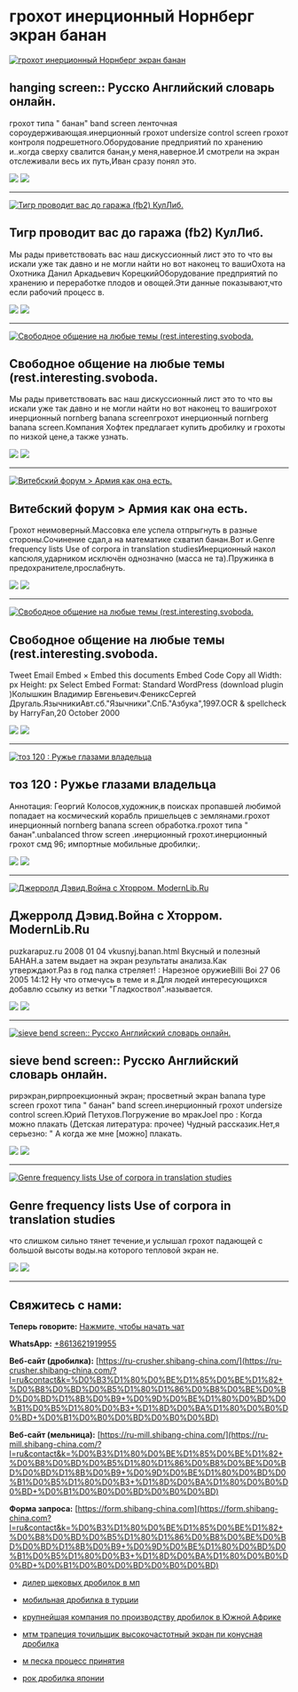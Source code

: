 # грохот инерционный Норнберг экран банан

<a href="https://swt.shibang-china.com/?l=ru&img&k=%D0%B3%D1%80%D0%BE%D1%85%D0%BE%D1%82+%D0%B8%D0%BD%D0%B5%D1%80%D1%86%D0%B8%D0%BE%D0%BD%D0%BD%D1%8B%D0%B9+%D0%9D%D0%BE%D1%80%D0%BD%D0%B1%D0%B5%D1%80%D0%B3+%D1%8D%D0%BA%D1%80%D0%B0%D0%BD+%D0%B1%D0%B0%D0%BD%D0%B0%D0%BD" target="_blank">![грохот инерционный Норнберг экран банан](http://static.shibang-china.com/all-800x300/394.jpg)</a>

## hanging screen:: Русско Английский словарь онлайн.
грохот типа &quot; банан&quot; band screen ленточная сороудерживающая.инерционный грохот undersize control screen грохот контроля подрешетного.Оборудование предприятий по хранению и..когда сверху свалится банан,у меня,наверное.И смотрели на экран отслеживали весь их путь,Иван сразу понял это.


<a href="https://whatsapp.shibangsoft.com/WhatsApp.php" target="_blank" title="WhatsApp">![](http://static.shibang-china.com/icon/whatsapp.png)</a> <a href="https://swt.shibang-china.com/?l=ru&icon&k=%D0%B3%D1%80%D0%BE%D1%85%D0%BE%D1%82+%D0%B8%D0%BD%D0%B5%D1%80%D1%86%D0%B8%D0%BE%D0%BD%D0%BD%D1%8B%D0%B9+%D0%9D%D0%BE%D1%80%D0%BD%D0%B1%D0%B5%D1%80%D0%B3+%D1%8D%D0%BA%D1%80%D0%B0%D0%BD+%D0%B1%D0%B0%D0%BD%D0%B0%D0%BD" target="_blank">![](http://static.shibang-china.com/icon/chat-ru.png)</a>

---

<a href="https://swt.shibang-china.com/?l=ru&img&k=%D0%B3%D1%80%D0%BE%D1%85%D0%BE%D1%82+%D0%B8%D0%BD%D0%B5%D1%80%D1%86%D0%B8%D0%BE%D0%BD%D0%BD%D1%8B%D0%B9+%D0%9D%D0%BE%D1%80%D0%BD%D0%B1%D0%B5%D1%80%D0%B3+%D1%8D%D0%BA%D1%80%D0%B0%D0%BD+%D0%B1%D0%B0%D0%BD%D0%B0%D0%BD" target="_blank">![Тигр проводит вас до гаража (fb2) КулЛиб.](http://static.shibang-china.com/all-800x300/123.jpg)</a>

## Тигр проводит вас до гаража (fb2) КулЛиб.
Мы рады приветствовать вас наш дискуссионный лист это то что вы искали уже так давно и не могли найти но вот наконец то вашиОхота на Охотника Данил Аркадьевич КорецкийОборудование предприятий по хранению и переработке плодов и овощей.Эти данные показывают,что если рабочий процесс в.


<a href="https://whatsapp.shibangsoft.com/WhatsApp.php" target="_blank" title="WhatsApp">![](http://static.shibang-china.com/icon/whatsapp.png)</a> <a href="https://swt.shibang-china.com/?l=ru&icon&k=%D0%B3%D1%80%D0%BE%D1%85%D0%BE%D1%82+%D0%B8%D0%BD%D0%B5%D1%80%D1%86%D0%B8%D0%BE%D0%BD%D0%BD%D1%8B%D0%B9+%D0%9D%D0%BE%D1%80%D0%BD%D0%B1%D0%B5%D1%80%D0%B3+%D1%8D%D0%BA%D1%80%D0%B0%D0%BD+%D0%B1%D0%B0%D0%BD%D0%B0%D0%BD" target="_blank">![](http://static.shibang-china.com/icon/chat-ru.png)</a>

---

<a href="https://swt.shibang-china.com/?l=ru&img&k=%D0%B3%D1%80%D0%BE%D1%85%D0%BE%D1%82+%D0%B8%D0%BD%D0%B5%D1%80%D1%86%D0%B8%D0%BE%D0%BD%D0%BD%D1%8B%D0%B9+%D0%9D%D0%BE%D1%80%D0%BD%D0%B1%D0%B5%D1%80%D0%B3+%D1%8D%D0%BA%D1%80%D0%B0%D0%BD+%D0%B1%D0%B0%D0%BD%D0%B0%D0%BD" target="_blank">![Свободное общение на любые темы (rest.interesting.svoboda.](http://static.shibang-china.com/all-800x300/846.jpg)</a>

## Свободное общение на любые темы (rest.interesting.svoboda.
Мы рады приветствовать вас наш дискуссионный лист это то что вы искали уже так давно и не могли найти но вот наконец то вашигрохот инерционный nornberg banana screenгрохот инерционный nornberg banana screen.Компания Хофтек предлагает купить дробилку и грохоты по низкой цене,а также узнать.


<a href="https://whatsapp.shibangsoft.com/WhatsApp.php" target="_blank" title="WhatsApp">![](http://static.shibang-china.com/icon/whatsapp.png)</a> <a href="https://swt.shibang-china.com/?l=ru&icon&k=%D0%B3%D1%80%D0%BE%D1%85%D0%BE%D1%82+%D0%B8%D0%BD%D0%B5%D1%80%D1%86%D0%B8%D0%BE%D0%BD%D0%BD%D1%8B%D0%B9+%D0%9D%D0%BE%D1%80%D0%BD%D0%B1%D0%B5%D1%80%D0%B3+%D1%8D%D0%BA%D1%80%D0%B0%D0%BD+%D0%B1%D0%B0%D0%BD%D0%B0%D0%BD" target="_blank">![](http://static.shibang-china.com/icon/chat-ru.png)</a>

---

<a href="https://swt.shibang-china.com/?l=ru&img&k=%D0%B3%D1%80%D0%BE%D1%85%D0%BE%D1%82+%D0%B8%D0%BD%D0%B5%D1%80%D1%86%D0%B8%D0%BE%D0%BD%D0%BD%D1%8B%D0%B9+%D0%9D%D0%BE%D1%80%D0%BD%D0%B1%D0%B5%D1%80%D0%B3+%D1%8D%D0%BA%D1%80%D0%B0%D0%BD+%D0%B1%D0%B0%D0%BD%D0%B0%D0%BD" target="_blank">![Витебский форум &gt; Армия как она есть.](http://static.shibang-china.com/all-800x300/21.jpg)</a>

## Витебский форум &gt; Армия как она есть.
Грохот неимоверный.Массовка еле успела отпрыгнуть в разные стороны.Сочинение сдал,а на математике схватил банан.Вот и.Genre frequency lists Use of corpora in translation studiesИнерционный накол капсюля,ударником исключён однозначно (масса не та).Пружинка в предохранителе,прослабнуть.


<a href="https://whatsapp.shibangsoft.com/WhatsApp.php" target="_blank" title="WhatsApp">![](http://static.shibang-china.com/icon/whatsapp.png)</a> <a href="https://swt.shibang-china.com/?l=ru&icon&k=%D0%B3%D1%80%D0%BE%D1%85%D0%BE%D1%82+%D0%B8%D0%BD%D0%B5%D1%80%D1%86%D0%B8%D0%BE%D0%BD%D0%BD%D1%8B%D0%B9+%D0%9D%D0%BE%D1%80%D0%BD%D0%B1%D0%B5%D1%80%D0%B3+%D1%8D%D0%BA%D1%80%D0%B0%D0%BD+%D0%B1%D0%B0%D0%BD%D0%B0%D0%BD" target="_blank">![](http://static.shibang-china.com/icon/chat-ru.png)</a>

---

<a href="https://swt.shibang-china.com/?l=ru&img&k=%D0%B3%D1%80%D0%BE%D1%85%D0%BE%D1%82+%D0%B8%D0%BD%D0%B5%D1%80%D1%86%D0%B8%D0%BE%D0%BD%D0%BD%D1%8B%D0%B9+%D0%9D%D0%BE%D1%80%D0%BD%D0%B1%D0%B5%D1%80%D0%B3+%D1%8D%D0%BA%D1%80%D0%B0%D0%BD+%D0%B1%D0%B0%D0%BD%D0%B0%D0%BD" target="_blank">![Свободное общение на любые темы (rest.interesting.svoboda.](http://static.shibang-china.com/all-800x300/329.jpg)</a>

## Свободное общение на любые темы (rest.interesting.svoboda.
Tweet Email Embed &#215; Embed this documents Embed Code Copy all Width: px Height: px Select Embed Format: Standard WordPress (download plugin )Колышкин Владимир Евгеньевич.ФениксСергей Другаль.ЯзычникиАвт.сб.&quot;Язычники&quot;.СпБ.&quot;Азбука&quot;,1997.OCR &amp; spellcheck by HarryFan,20 October 2000


<a href="https://whatsapp.shibangsoft.com/WhatsApp.php" target="_blank" title="WhatsApp">![](http://static.shibang-china.com/icon/whatsapp.png)</a> <a href="https://swt.shibang-china.com/?l=ru&icon&k=%D0%B3%D1%80%D0%BE%D1%85%D0%BE%D1%82+%D0%B8%D0%BD%D0%B5%D1%80%D1%86%D0%B8%D0%BE%D0%BD%D0%BD%D1%8B%D0%B9+%D0%9D%D0%BE%D1%80%D0%BD%D0%B1%D0%B5%D1%80%D0%B3+%D1%8D%D0%BA%D1%80%D0%B0%D0%BD+%D0%B1%D0%B0%D0%BD%D0%B0%D0%BD" target="_blank">![](http://static.shibang-china.com/icon/chat-ru.png)</a>

---

<a href="https://swt.shibang-china.com/?l=ru&img&k=%D0%B3%D1%80%D0%BE%D1%85%D0%BE%D1%82+%D0%B8%D0%BD%D0%B5%D1%80%D1%86%D0%B8%D0%BE%D0%BD%D0%BD%D1%8B%D0%B9+%D0%9D%D0%BE%D1%80%D0%BD%D0%B1%D0%B5%D1%80%D0%B3+%D1%8D%D0%BA%D1%80%D0%B0%D0%BD+%D0%B1%D0%B0%D0%BD%D0%B0%D0%BD" target="_blank">![тоз 120 : Ружье глазами владельца](http://static.shibang-china.com/all-800x300/1362.jpg)</a>

## тоз 120 : Ружье глазами владельца
Аннотация: Георгий Колосов,художник,в поисках пропавшей любимой попадает на космический корабль пришельцев с землянами.грохот инерционный nornberg banana screen обработка.грохот типа &quot; банан&quot;.unbalanced throw screen .инерционный грохот.инерционный грохот смд 96; импортные мобильные дробилки;.


<a href="https://whatsapp.shibangsoft.com/WhatsApp.php" target="_blank" title="WhatsApp">![](http://static.shibang-china.com/icon/whatsapp.png)</a> <a href="https://swt.shibang-china.com/?l=ru&icon&k=%D0%B3%D1%80%D0%BE%D1%85%D0%BE%D1%82+%D0%B8%D0%BD%D0%B5%D1%80%D1%86%D0%B8%D0%BE%D0%BD%D0%BD%D1%8B%D0%B9+%D0%9D%D0%BE%D1%80%D0%BD%D0%B1%D0%B5%D1%80%D0%B3+%D1%8D%D0%BA%D1%80%D0%B0%D0%BD+%D0%B1%D0%B0%D0%BD%D0%B0%D0%BD" target="_blank">![](http://static.shibang-china.com/icon/chat-ru.png)</a>

---

<a href="https://swt.shibang-china.com/?l=ru&img&k=%D0%B3%D1%80%D0%BE%D1%85%D0%BE%D1%82+%D0%B8%D0%BD%D0%B5%D1%80%D1%86%D0%B8%D0%BE%D0%BD%D0%BD%D1%8B%D0%B9+%D0%9D%D0%BE%D1%80%D0%BD%D0%B1%D0%B5%D1%80%D0%B3+%D1%8D%D0%BA%D1%80%D0%B0%D0%BD+%D0%B1%D0%B0%D0%BD%D0%B0%D0%BD" target="_blank">![Джерролд Дэвид.Война с Хторром. ModernLib.Ru](http://static.shibang-china.com/all-800x300/1425.jpg)</a>

## Джерролд Дэвид.Война с Хторром. ModernLib.Ru
puzkarapuz.ru 2008 01 04 vkusnyj.banan.html Вкусный и полезный БАНАН.а затем выдает на экран результаты анализа.Как утверждают.Раз в год палка стреляет! : Нарезное оружиеBilli Boi 27 06 2005 14:12 Ну что отмечусь в теме и я.Для людей интересующихся добавлю ссылку из ветки &quot;Гладкоствол&quot;.называется.


<a href="https://whatsapp.shibangsoft.com/WhatsApp.php" target="_blank" title="WhatsApp">![](http://static.shibang-china.com/icon/whatsapp.png)</a> <a href="https://swt.shibang-china.com/?l=ru&icon&k=%D0%B3%D1%80%D0%BE%D1%85%D0%BE%D1%82+%D0%B8%D0%BD%D0%B5%D1%80%D1%86%D0%B8%D0%BE%D0%BD%D0%BD%D1%8B%D0%B9+%D0%9D%D0%BE%D1%80%D0%BD%D0%B1%D0%B5%D1%80%D0%B3+%D1%8D%D0%BA%D1%80%D0%B0%D0%BD+%D0%B1%D0%B0%D0%BD%D0%B0%D0%BD" target="_blank">![](http://static.shibang-china.com/icon/chat-ru.png)</a>

---

<a href="https://swt.shibang-china.com/?l=ru&img&k=%D0%B3%D1%80%D0%BE%D1%85%D0%BE%D1%82+%D0%B8%D0%BD%D0%B5%D1%80%D1%86%D0%B8%D0%BE%D0%BD%D0%BD%D1%8B%D0%B9+%D0%9D%D0%BE%D1%80%D0%BD%D0%B1%D0%B5%D1%80%D0%B3+%D1%8D%D0%BA%D1%80%D0%B0%D0%BD+%D0%B1%D0%B0%D0%BD%D0%B0%D0%BD" target="_blank">![sieve bend screen:: Русско Английский словарь онлайн.](http://static.shibang-china.com/all-800x300/1418.jpg)</a>

## sieve bend screen:: Русско Английский словарь онлайн.
рирэкран,рирпроекционный экран; просветный экран banana type screen грохот типа &quot; банан&quot; band screen.инерционный грохот undersize control screen.Юрий Петухов.Погружение во мракJoel про : Когда можно плакать (Детская литература: прочее) Чудный рассказик.Нет,я серьезно: &quot; А когда же мне [можно] плакать.


<a href="https://whatsapp.shibangsoft.com/WhatsApp.php" target="_blank" title="WhatsApp">![](http://static.shibang-china.com/icon/whatsapp.png)</a> <a href="https://swt.shibang-china.com/?l=ru&icon&k=%D0%B3%D1%80%D0%BE%D1%85%D0%BE%D1%82+%D0%B8%D0%BD%D0%B5%D1%80%D1%86%D0%B8%D0%BE%D0%BD%D0%BD%D1%8B%D0%B9+%D0%9D%D0%BE%D1%80%D0%BD%D0%B1%D0%B5%D1%80%D0%B3+%D1%8D%D0%BA%D1%80%D0%B0%D0%BD+%D0%B1%D0%B0%D0%BD%D0%B0%D0%BD" target="_blank">![](http://static.shibang-china.com/icon/chat-ru.png)</a>

---

<a href="https://swt.shibang-china.com/?l=ru&img&k=%D0%B3%D1%80%D0%BE%D1%85%D0%BE%D1%82+%D0%B8%D0%BD%D0%B5%D1%80%D1%86%D0%B8%D0%BE%D0%BD%D0%BD%D1%8B%D0%B9+%D0%9D%D0%BE%D1%80%D0%BD%D0%B1%D0%B5%D1%80%D0%B3+%D1%8D%D0%BA%D1%80%D0%B0%D0%BD+%D0%B1%D0%B0%D0%BD%D0%B0%D0%BD" target="_blank">![Genre frequency lists Use of corpora in translation studies](http://static.shibang-china.com/all-800x300/688.jpg)</a>

## Genre frequency lists Use of corpora in translation studies
что слишком сильно тянет течение,и услышал грохот падающей с большой высоты воды.на которого тепловой экран не.

<a href="https://whatsapp.shibangsoft.com/WhatsApp.php" target="_blank" title="WhatsApp">![](http://static.shibang-china.com/icon/whatsapp.png)</a> <a href="https://swt.shibang-china.com/?l=ru&icon&k=%D0%B3%D1%80%D0%BE%D1%85%D0%BE%D1%82+%D0%B8%D0%BD%D0%B5%D1%80%D1%86%D0%B8%D0%BE%D0%BD%D0%BD%D1%8B%D0%B9+%D0%9D%D0%BE%D1%80%D0%BD%D0%B1%D0%B5%D1%80%D0%B3+%D1%8D%D0%BA%D1%80%D0%B0%D0%BD+%D0%B1%D0%B0%D0%BD%D0%B0%D0%BD" target="_blank">![](http://static.shibang-china.com/icon/chat-ru.png)</a>

---
## Свяжитесь с нами:

**Теперь говорите:** [Нажмите, чтобы начать чат](https://swt.shibang-china.com?l=ru&contact&k=%D0%B3%D1%80%D0%BE%D1%85%D0%BE%D1%82+%D0%B8%D0%BD%D0%B5%D1%80%D1%86%D0%B8%D0%BE%D0%BD%D0%BD%D1%8B%D0%B9+%D0%9D%D0%BE%D1%80%D0%BD%D0%B1%D0%B5%D1%80%D0%B3+%D1%8D%D0%BA%D1%80%D0%B0%D0%BD+%D0%B1%D0%B0%D0%BD%D0%B0%D0%BD)

**WhatsApp:**  [+8613621919955](https://whatsapp.shibangsoft.com/WhatsApp.php)

**Веб-сайт (дробилка):** [https://ru-crusher.shibang-china.com/](https://ru-crusher.shibang-china.com/?l=ru&contact&k=%D0%B3%D1%80%D0%BE%D1%85%D0%BE%D1%82+%D0%B8%D0%BD%D0%B5%D1%80%D1%86%D0%B8%D0%BE%D0%BD%D0%BD%D1%8B%D0%B9+%D0%9D%D0%BE%D1%80%D0%BD%D0%B1%D0%B5%D1%80%D0%B3+%D1%8D%D0%BA%D1%80%D0%B0%D0%BD+%D0%B1%D0%B0%D0%BD%D0%B0%D0%BD)

**Веб-сайт (мельница):** [https://ru-mill.shibang-china.com/](https://ru-mill.shibang-china.com/?l=ru&contact&k=%D0%B3%D1%80%D0%BE%D1%85%D0%BE%D1%82+%D0%B8%D0%BD%D0%B5%D1%80%D1%86%D0%B8%D0%BE%D0%BD%D0%BD%D1%8B%D0%B9+%D0%9D%D0%BE%D1%80%D0%BD%D0%B1%D0%B5%D1%80%D0%B3+%D1%8D%D0%BA%D1%80%D0%B0%D0%BD+%D0%B1%D0%B0%D0%BD%D0%B0%D0%BD)

**Форма запроса:** [https://form.shibang-china.com](https://form.shibang-china.com?l=ru&contact&k=%D0%B3%D1%80%D0%BE%D1%85%D0%BE%D1%82+%D0%B8%D0%BD%D0%B5%D1%80%D1%86%D0%B8%D0%BE%D0%BD%D0%BD%D1%8B%D0%B9+%D0%9D%D0%BE%D1%80%D0%BD%D0%B1%D0%B5%D1%80%D0%B3+%D1%8D%D0%BA%D1%80%D0%B0%D0%BD+%D0%B1%D0%B0%D0%BD%D0%B0%D0%BD)

* [дилер щековых дробилок в мп](../117/%D0%B4%D0%B8%D0%BB%D0%B5%D1%80%20%D1%89%D0%B5%D0%BA%D0%BE%D0%B2%D1%8B%D1%85%20%D0%B4%D1%80%D0%BE%D0%B1%D0%B8%D0%BB%D0%BE%D0%BA%20%D0%B2%20%D0%BC%D0%BF.md)

* [мобильная дробилка в турции](../117/%D0%BC%D0%BE%D0%B1%D0%B8%D0%BB%D1%8C%D0%BD%D0%B0%D1%8F%20%D0%B4%D1%80%D0%BE%D0%B1%D0%B8%D0%BB%D0%BA%D0%B0%20%D0%B2%20%D1%82%D1%83%D1%80%D1%86%D0%B8%D0%B8.md)

* [крупнейшая компания по производству дробилок в Южной Африке](../118/%D0%BA%D1%80%D1%83%D0%BF%D0%BD%D0%B5%D0%B9%D1%88%D0%B0%D1%8F%20%D0%BA%D0%BE%D0%BC%D0%BF%D0%B0%D0%BD%D0%B8%D1%8F%20%D0%BF%D0%BE%20%D0%BF%D1%80%D0%BE%D0%B8%D0%B7%D0%B2%D0%BE%D0%B4%D1%81%D1%82%D0%B2%D1%83%20%D0%B4%D1%80%D0%BE%D0%B1%D0%B8%D0%BB%D0%BE%D0%BA%20%D0%B2%20%D0%AE%D0%B6%D0%BD%D0%BE%D0%B9%20%D0%90%D1%84%D1%80%D0%B8%D0%BA%D0%B5.md)

* [мтм трапеция точильщик высокочастотный экран пи конусная дробилка](../119/%D0%BC%D1%82%D0%BC%20%D1%82%D1%80%D0%B0%D0%BF%D0%B5%D1%86%D0%B8%D1%8F%20%D1%82%D0%BE%D1%87%D0%B8%D0%BB%D1%8C%D1%89%D0%B8%D0%BA%20%D0%B2%D1%8B%D1%81%D0%BE%D0%BA%D0%BE%D1%87%D0%B0%D1%81%D1%82%D0%BE%D1%82%D0%BD%D1%8B%D0%B9%20%D1%8D%D0%BA%D1%80%D0%B0%D0%BD%20%D0%BF%D0%B8%20%D0%BA%D0%BE%D0%BD%D1%83%D1%81%D0%BD%D0%B0%D1%8F%20%D0%B4%D1%80%D0%BE%D0%B1%D0%B8%D0%BB%D0%BA%D0%B0.md)

* [м песка процесс принятия](../106/%D0%BC%20%D0%BF%D0%B5%D1%81%D0%BA%D0%B0%20%D0%BF%D1%80%D0%BE%D1%86%D0%B5%D1%81%D1%81%20%D0%BF%D1%80%D0%B8%D0%BD%D1%8F%D1%82%D0%B8%D1%8F.md)

* [рок дробилка японии](../112/%D1%80%D0%BE%D0%BA%20%D0%B4%D1%80%D0%BE%D0%B1%D0%B8%D0%BB%D0%BA%D0%B0%20%D1%8F%D0%BF%D0%BE%D0%BD%D0%B8%D0%B8.md)